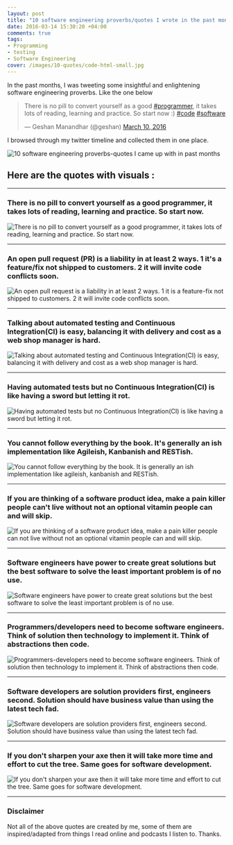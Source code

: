 ```yaml
---
layout: post
title: "10 software engineering proverbs/quotes I wrote in the past months"
date: 2016-03-14 15:30:20 +04:00
comments: true
tags: 
- Programming
- testing
- Software Engineering
cover: /images/10-quotes/code-html-small.jpg
---
```


In the past months, I was tweeting some insightful and enlightening software engineering proverbs. Like the one below

<blockquote class="twitter-tweet" data-lang="en"><p lang="en" dir="ltr">There is no pill to convert yourself as a good <a href="https://twitter.com/hashtag/programmer?src=hash">#programmer</a>, it takes lots of reading, learning and practice. So start now :) <a href="https://twitter.com/hashtag/code?src=hash">#code</a> <a href="https://twitter.com/hashtag/software?src=hash">#software</a></p>&mdash; Geshan Manandhar (@geshan) <a href="https://twitter.com/geshan/status/707796907582726145">March 10, 2016</a></blockquote>
<script async src="//platform.twitter.com/widgets.js" charset="utf-8"></script>

I browsed through my twitter timeline and collected them in one place. 

<!-- more -->

<img class="center" loading="lazy" src="/images/10-quotes/code-html-small.jpg" title="10 software engineering proverbs-quotes I came up with in past months" alt="10 software engineering proverbs-quotes I came up with in past months">

## Here are the quotes with visuals :

***

### There is no pill to convert yourself as a good programmer, it takes lots of reading, learning and practice. So start now.

<img class="center" loading="lazy" src="/images/10-quotes/01pills.jpg" title="There is no pill to convert yourself as a good programmer, it takes lots of reading, learning and practice. So start now." alt="There is no pill to convert yourself as a good programmer, it takes lots of reading, learning and practice. So start now.">

***

### An open pull request (PR) is a liability in at least 2 ways. 1 it's a feature/fix not shipped to customers. 2 it will invite code conflicts soon.

<img class="center" loading="lazy" src="/images/10-quotes/02PR.jpg" title="An open pull request is a liability in at least 2 ways. 1 it is a feature-fix not shipped to customers. 2 it will invite code conflicts soon." alt="An open pull request is a liability in at least 2 ways. 1 it is a feature-fix not shipped to customers. 2 it will invite code conflicts soon.">

***

### Talking about automated testing and Continuous Integration(CI) is easy, balancing it with delivery and cost as a web shop manager is hard.

<img class="center" loading="lazy" src="/images/10-quotes/03test-ci-balance.jpg" title="Talking about automated testing and Continuous Integration(CI) is easy, balancing it with delivery and cost as a web shop manager is hard." alt="Talking about automated testing and Continuous Integration(CI) is easy, balancing it with delivery and cost as a web shop manager is hard.">

***

### Having automated tests but no Continuous Integration(CI) is like having a sword but letting it rot.

<img class="center" loading="lazy" src="/images/10-quotes/04test-ci-sword.jpg" title="Having automated tests but no Continuous Integration(CI) is like having a sword but letting it rot." alt="Having automated tests but no Continuous Integration(CI) is like having a sword but letting it rot.">

***

### You cannot follow everything by the book. It's generally an ish implementation like Agileish, Kanbanish and RESTish.

<img class="center" loading="lazy" src="/images/10-quotes/05follow-book.jpg" title="You cannot follow everything by the book. It is generally an ish implementation like agileish, kanbanish and RESTish." alt="You cannot follow everything by the book. It is generally an ish implementation like agileish, kanbanish and RESTish.">

***

### If you are thinking of a software product idea, make a pain killer people can't live without not an optional vitamin people can and will skip.

<img class="center" loading="lazy" src="/images/10-quotes/06pain-killer.jpg" title="If you are thinking of a software product idea, make a pain killer people can not live without not an optional vitamin people can and will skip." alt="If you are thinking of a software product idea, make a pain killer people can not live without not an optional vitamin people can and will skip.">

***

### Software engineers have power to create great solutions but the best software to solve the least important problem is of no use.

<img class="center" loading="lazy" src="/images/10-quotes/07solution-importance.jpg" title="Software engineers have power to create great solutions but the best software to solve the least important problem is of no use." alt="Software engineers have power to create great solutions but the best software to solve the least important problem is of no use.">

***

### Programmers/developers need to become software engineers. Think of solution then technology to implement it. Think of abstractions then code.

<img class="center" loading="lazy" src="/images/10-quotes/08solution-abstract.jpg" title="Programmers-developers need to become software engineers. Think of solution then technology to implement it. Think of abstractions then code." alt="Programmers-developers need to become software engineers. Think of solution then technology to implement it. Think of abstractions then code.">

***

### Software developers are solution providers first, engineers second. Solution should have business value than using the latest tech fad.

<img class="center" loading="lazy" src="/images/10-quotes/09solution-value.jpg" title="Software developers are solution providers first, engineers second. Solution should have business value than using the latest tech fad." alt="Software developers are solution providers first, engineers second. Solution should have business value than using the latest tech fad.">

***

### If you don't sharpen your axe then it will take more time and effort to cut the tree. Same goes for software development.

<img class="center" loading="lazy" src="/images/10-quotes/10axe.jpg" title="If you don't sharpen your axe then it will take more time and effort to cut the tree. Same goes for software development." alt="If you don't sharpen your axe then it will take more time and effort to cut the tree. Same goes for software development.">

***

### Disclaimer

Not all of the above quotes are created by me, some of them are inspired/adapted from things I read online and podcasts I listen to. Thanks.
